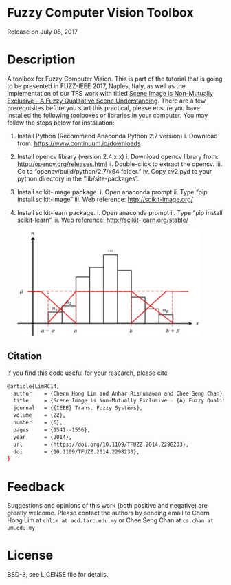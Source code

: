 # Fuzzy Computer Vision Toolbox

Release on July 05, 2017

# Description
A toolbox for Fuzzy Computer Vision. This is part of the tutorial that is going to be presented in FUZZ-IEEE 2017, Naples, Italy, as well as the implementation of our TFS work with titled [Scene Image is Non-Mutually Exclusive - A Fuzzy Qualitative Scene Understanding](http://cs-chan.com/doc/TFS2014.pdf). There are a few prerequisites before you start this practical, please ensure you have installed the following toolboxes or libraries in your computer. You may follow the steps below for installation:

1.	Install Python (Recommend Anaconda Python 2.7 version)
    i.	  Download from: https://www.continuum.io/downloads

2.	Install opencv library (version 2.4.x.x)
    i.	  Download opencv library from: http://opencv.org/releases.html
    ii.	  Double-click to extract the opencv.
    iii.	Go to “opencv/build/python/2.7/x64 folder.”
    iv.	  Copy cv2.pyd to your python directory in the “lib/site-packages”.

3.	Install scikit-image package.
    i.	Open anaconda prompt
    ii.	Type “pip install scikit-image”
    iii.	Web reference: http://scikit-image.org/

4.	Install scikit-learn package. 
    i.	Open anaconda prompt
    ii.	Type “pip install scikit-learn”
    iii.	Web reference: http://scikit-learn.org/stable/
    
    ![demo](gif/TFSCH.gif)
    
## Citation 
If you find this code useful for your research, please cite
```sh
@article{LimRC14,
  author    = {Chern Hong Lim and Anhar Risnumawan and Chee Seng Chan},
  title     = {Scene Image is Non-Mutually Exclusive - {A} Fuzzy Qualitative Scene Understanding},
  journal   = {{IEEE} Trans. Fuzzy Systems},
  volume    = {22},
  number    = {6},
  pages     = {1541--1556},
  year      = {2014},
  url       = {https://doi.org/10.1109/TFUZZ.2014.2298233},
  doi       = {10.1109/TFUZZ.2014.2298233},
}
```

# Feedback
Suggestions and opinions of this work (both positive and negative) are greatly welcome. Please contact the authors by sending email to Chern Hong Lim at `chlim at acd.tarc.edu.my` or Chee Seng Chan at `cs.chan at um.edu.my`

# License
BSD-3, see LICENSE file for details.

